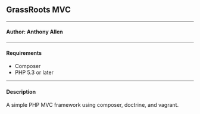 ## GrassRoots MVC
---

#### Author: Anthony Allen
---
#### Requirements

* Composer
* PHP 5.3 or later
---
#### Description

A simple PHP MVC framework using composer, doctrine, and vagrant.


